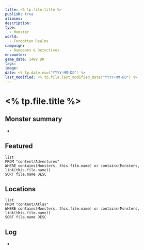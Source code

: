 ```yaml
---
title: <% tp.file.title %>
publish: true
aliases: 
description: 
type:
  - Monster
world:
  - Forgotten Realms
campaign:
  - Dungeons & Detectives
encounter: 
game_date: 1489 DR
tags: 
image: 
date: <% tp.date.now("YYYY-MM-DD") %>
last_modified: <% tp.file.last_modified_date("YYYY-MM-DD") %>
---
```


# <% tp.file.title %>

## Monster summary
* 

## Featured
```dataview
list
FROM "content/Adventures"
WHERE contains(Monsters, this.file.name) or contains(Monsters, link(this.file.name))
SORT file.name DESC
```

## Locations
```dataview
list
FROM "content/Atlas"
WHERE contains(Monsters, this.file.name) or contains(Monsters, link(this.file.name))
SORT file.name DESC
```

## Log
* 